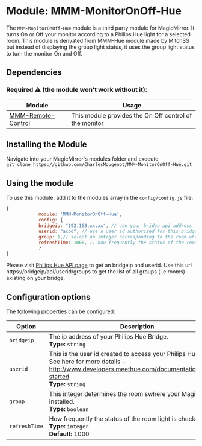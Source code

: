 # Module: MMM-MonitorOnOff-Hue
The `MMM-MonitorOnOff-Hue` module is a third party module for MagicMirror.
It turns On or Off your monitor according to a Philips Hue light for a selected room.
This module is derivated from MMM-Hue module made by MitchSS but instead of displaying the group light status, it uses the group light status to turn the monitor On and Off.

## Dependencies

### Required :warning: (the module won't work without it): ###
| Module | Usage |
| ------ |------ |
| [MMM-Remote-Control](https://github.com/Jopyth/MMM-Remote-Control) | This module provides the On Off control of the monitor|
    

## Installing the Module
Navigate into your MagicMirror's modules folder and execute <br>
`git clone https://github.com/CharlesMougenot/MMM-MonitorOnOff-Hue.git`

## Using the module

To use this module, add it to the modules array in the `config/config.js` file:
````javascript
{
		    module: 'MMM-MonitorOnOff-Hue',
		    config: {
			bridgeip: "192.168.xx.xx", // use your bridge api address
			userid: "acbd", // use a user id authorized for this bridge
			group: 1,// select an integer corresponding to the room where your Magic Mirror is installed
			refreshTime: 1000, // how frequently the status of the room light is checked in ms
		    }
}
````
Please visit [Philips Hue API page](https://www.developers.meethue.com/documentation/getting-started) to get an bridgeip and userid.
Use this url https://bridgeip/api/userid/groups to get the list of all groups (i.e rooms) existing on your bridge.

## Configuration options

The following properties can be configured:

| Option | Description |
| --- | --- |
| `bridgeip` | The ip address of your Philips Hue Bridge. <br>**Type:** `string` |
| `userid` | This is the user id created to access your Philips Hue Bridge. See here for more details - http://www.developers.meethue.com/documentation/getting-started	<br>**Type:** `string` |
| `group` | This integer determines the room swhere your Magic Mirror is installed. <br>**Type:** `boolean` |
| `refreshTime` | How frequently the status of the room light is checked in ms. <br>**Type:** `integer` <br>**Default:** 1000 |
